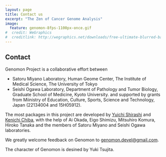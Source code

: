 ```yaml
---
layout: page
title: Contact us
excerpt: "The Zen of Cancer Genome Analysis"
image:
  feature: genomon-8fps-1100px-once.gif
#  credit: WeGraphics
#  creditlink: http://wegraphics.net/downloads/free-ultimate-blurred-background-pack/
---
```


Contact
-------

Genomon Project is a collaborative effort between 
- Satoru Miyano Laboratory, Human Geome Center, The Institute of Medical Science, The University of Tokyo 
- Seishi Ogawa Laboratory, Department of Pathology and Tumor Biology, Graduate School of Medicine, Kyoto University.
and supported by grants from Miinistry of Education, Culture, Sports, Science and Technology,
Japan (22134004 and 15H05912).
 

The most packages in this project are developed by [Yuichi Shirashi](https://github.com/friend1ws)
and [Kenichi Chiba](https://github.com/ken0-1n), with the help of Ai Okada, Eigo Shimizu, Mitsuhiro Komura, Hiroko Tanaka
and the members of Satoru Miyano and Seishi Ogawa laboratories.

We greatly welcome feedback on Genomon to genomon.devel@gmail.com.

 The character of Genomon is desined by Yuki Tsujita.

